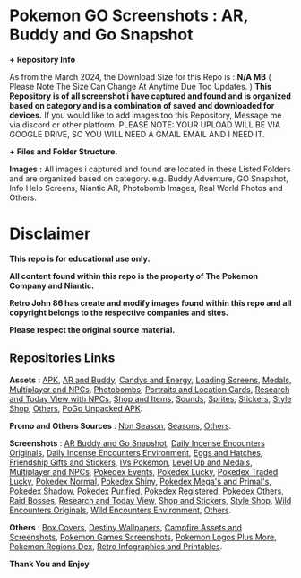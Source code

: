 # __**Pokemon GO Screenshots**__ __**:**__ __**AR, Buddy and Go Snapshot**__

**+** __**Repository Info**__

As from the March 2024, the Download Size for this Repo is : **N/A MB** ( Please Note The Size Can Change At Anytime Due Too Updates. )
**This Repository is of all screenshot i have captured and found and is organized based on category and is a combination of saved and downloaded for devices.** If you would like to add images too this Repository, Message me via discord or other platform. PLEASE NOTE: YOUR UPLOAD WILL BE VIA GOOGLE DRIVE, SO YOU WILL NEED A GMAIL EMAIL AND I NEED IT.


**+** __**Files and Folder Structure.**__

**Images** **:** 
All images i captured and found are located in these Listed Folders and are organized based on category. e.g. Buddy Adventure, GO Snapshot, Info Help Screens, Niantic AR, Photobomb Images, Real World Photos and Others.


# __**Disclaimer**__

**This repo is for educational use only.**

**All content found within this repo is the property of The Pokemon Company and Niantic.**

**Retro John 86 has create and modify images found within this repo and all copyright belongs to the respective companies and sites.**

**Please respect the original source material.**


## __**Repositories Links**__

**Assets** : [APK](https://github.com/RetroJohn86/Pokemon-Go-Assets-APK), [AR and Buddy](https://github.com/RetroJohn86/Pokemon-Go-Assets-AR-and-Buddy), [Candys and Energy](https://github.com/RetroJohn86/Pokemon-Go-Assets-Candys-and-Energy), [Loading Screens](https://github.com/RetroJohn86/Pokemon-Go-Assets-Loading-Screens), [Medals](https://github.com/RetroJohn86/Pokemon-Go-Assets-Medals), [Multiplayer and NPCs](https://github.com/RetroJohn86/Pokemon-Go-Assets-Multiplayer-and-NPCs), [Photobombs](https://github.com/RetroJohn86/Pokemon-Go-Assets-Photobombs), [Portraits and Location Cards](https://github.com/RetroJohn86/Pokemon-Go-Assets-Portraits-and-Location-Cards), [Research and Today View with NPCs](https://github.com/RetroJohn86/Pokemon-Go-Assets-Research-and-Today-View-with-NPCs), [Shop and Items](https://github.com/RetroJohn86/Pokemon-Go-Assets-Shop-and-Items), [Sounds](https://github.com/RetroJohn86/Pokemon-Go-Assets-Sounds), [Sprites](https://github.com/RetroJohn86/Pokemon-Go-Assets-Sprites), [Stickers](https://github.com/RetroJohn86/Pokemon-Go-Assets-Stickers), [Style Shop](https://github.com/RetroJohn86/Pokemon-Go-Assets-Style-Shop), [Others](https://github.com/RetroJohn86/Pokemon-Go-Assets-Others), [PoGo Unpacked APK](https://github.com/RetroJohn86/PoGo-Unpacked-APK).

**Promo and Others Sources** : 
[Non Season](https://github.com/RetroJohn86/Pokemon-Go-Promo-and-Others-Sources-Non-Season), [Seasons](https://github.com/RetroJohn86/Pokemon-Go-Promo-and-Others-Sources-Seasons), [Others](https://github.com/RetroJohn86/Pokemon-Go-Promo-and-Others-Sources-Others).

**Screenshots** : [AR Buddy and Go Snapshot](https://github.com/RetroJohn86/PoGo-Screenshot-AR-Buddy-and-Go-Snapshot), [Daily Incense Encounters Originals](https://github.com/RetroJohn86/PoGo-Screenshot-Daily-Incense-Encounters-Originals-), [Daily Incense Encounters Environment](https://github.com/RetroJohn86/PoGo-Screenshot-Daily-Incense-Encounters-Environment-), [Eggs and Hatches](https://github.com/RetroJohn86/PoGo-Screenshot-Eggs-and-Hatches), [Friendship Gifts and Stickers](https://github.com/RetroJohn86/PoGo-Screenshot-Friendship-Gifts-and-Stickers), [IVs Pokemon](https://github.com/RetroJohn86/PoGo-Screenshot-IVs-Pokemon), [Level Up and Medals](https://github.com/RetroJohn86/PoGo-Screenshot-Level-Up-and-Medals), [Multiplayer and NPCs](https://github.com/RetroJohn86/PoGo-Screenshot-Multiplayer-and-NPCs), [Pokedex Events](https://github.com/RetroJohn86/PoGo-Screenshot-Pokedex-Events), [Pokedex Lucky](https://github.com/RetroJohn86/PoGo-Screenshot-Pokedex-Lucky), [Pokedex Traded Lucky](https://github.com/RetroJohn86/PoGo-Screenshot-Pokedex-Traded-Lucky), [Pokedex Normal](https://github.com/RetroJohn86/PoGo-Screenshot-Pokedex-Normal), [Pokedex Shiny](https://github.com/RetroJohn86/PoGo-Screenshot-Pokedex-Shiny), [Pokedex Mega's and Primal's](https://github.com/RetroJohn86/PoGo-Screenshot-Pokedex-Megas-and-Primals), [Pokedex Shadow](https://github.com/RetroJohn86/PoGo-Screenshot-Pokedex-Shadow), [Pokedex Purified](https://github.com/RetroJohn86/PoGo-Screenshot-Pokedex-Purified), [Pokedex Registered](https://github.com/RetroJohn86/PoGo-Screenshot-Pokedex-Registered), [Pokedex Others](https://github.com/RetroJohn86/PoGo-Screenshot-Pokedex-Others), [Raid Bosses](https://github.com/RetroJohn86/PoGo-Screenshot-Raid-Bosses), [Research and Today View](https://github.com/RetroJohn86/PoGo-Screenshot-Research-and-Today-View), [Shop and Stickers](https://github.com/RetroJohn86/PoGo-Screenshot-Shop-and-Stickers), [Style Shop](https://github.com/RetroJohn86/PoGo-Screenshot-Style-Shop), [Wild Encounters Originals](https://github.com/RetroJohn86/PoGo-Screenshot-Wild-Encounters-Originals-), [Wild Encounters Environment](https://github.com/RetroJohn86/PoGo-Screenshot-Wild-Encounters-Environment-), [Others](https://github.com/RetroJohn86/PoGo-Screenshot-Others).

**Others** : [Box Covers](https://github.com/RetroJohn86/Box-Covers), [Destiny Wallpapers](https://github.com/RetroJohn86/Destiny-Wallpapers), [Campfire Assets and Screenshots](https://github.com/RetroJohn86/Campfire-Assets-and-Screenshots), [Pokemon Games Screenshots](https://github.com/RetroJohn86/Pokemon-Games-Screenshots), [Pokemon Logos Plus More](https://github.com/RetroJohn86/Pokemon-Logos-Plus-More), [Pokemon Regions Dex](https://github.com/RetroJohn86/Pokemon-Regions-Dex), [Retro Infographics and Printables](https://github.com/RetroJohn86/Retro-Infographics-and-Printables).


__**Thank You and Enjoy**__